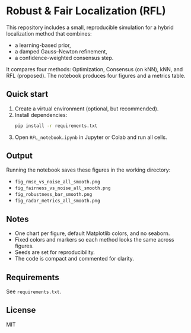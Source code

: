 

# Robust & Fair Localization (RFL)

This repository includes a small, reproducible simulation for a hybrid localization method that combines:
- a learning-based prior,
- a damped Gauss–Newton refinement,
- a confidence-weighted consensus step.

It compares four methods: Optimization, Consensus (on kNN), kNN, and RFL (proposed). The notebook produces four figures and a metrics table.

## Quick start
1. Create a virtual environment (optional, but recommended).
2. Install dependencies:
   ```bash
   pip install -r requirements.txt
   ```
3. Open `RFL_notebook.ipynb` in Jupyter or Colab and run all cells.

## Output
Running the notebook saves these figures in the working directory:
- `fig_rmse_vs_noise_all_smooth.png`
- `fig_fairness_vs_noise_all_smooth.png`
- `fig_robustness_bar_smooth.png`
- `fig_radar_metrics_all_smooth.png`

## Notes
- One chart per figure, default Matplotlib colors, and no seaborn.
- Fixed colors and markers so each method looks the same across figures.
- Seeds are set for reproducibility.
- The code is compact and commented for clarity.

## Requirements
See `requirements.txt`.

## License
MIT
